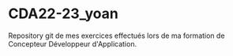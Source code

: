 # CDA22-23_yoan

Repository git de mes exercices effectués lors de ma formation de Concepteur Développeur d'Application.
